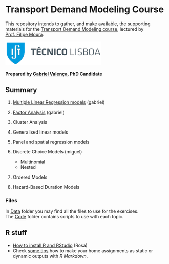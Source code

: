 Transport Demand Modeling Course
================

This repository intends to gather, and make available, the supporting
materials for the [Transport Demand Modeling
course](https://fenix.tecnico.ulisboa.pt/disciplinas/MPTra/2020-2021/1-semestre/materiais-de-apoio),
lectured by [Prof. Filipe
Moura](https://ushift.tecnico.ulisboa.pt/team-filipe-moura/).

![](README_files/ISTlogo.png)

**Prepared by [Gabriel
Valença](https://ushift.tecnico.ulisboa.pt/team-gabriel-valenca/), PhD
Candidate**

## Summary

1.  [Multiple Linear Regression models](1-MultipleLinearRegression.md)
    (gabriel)

2.  [Factor Analysis](2-FactorAnalysis.md) (gabriel)

3.  Cluster Analysis

4.  Generalised linear models

5.  Panel and spatial regression models

6.  Discrete Choice Models (miguel)
    
      - Multinomial
      - Nested

7.  Ordered Models

8.  Hazard-Based Duration Models

### Files

In [Data](Data/) folder you may find all the files to use for the
exercises.  
The [Code](Code/) folder contains scripts to use with each topic.

## R stuff

  - [How to install R and RStudio](0-InstallR.md) (Rosa)
  - Check [some tips](RMarkdownReports.md) how to make your home
    assignments as static or dynamic outputs with *R Markdown*.
